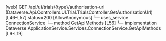 [web] GET /api/ui/trials/{type}/authorisation-url  (Dataverse.Api.Controllers.UI.Trial.TrialsController.GetAuthorisationUrl)  [L46–L57] status=200 [AllowAnonymous]
  └─ uses_service ConnectionService
    └─ method GetApiMethods [L56]
      └─ implementation Dataverse.ApplicationService.Services.ConnectionService.GetApiMethods [L9-L19]

